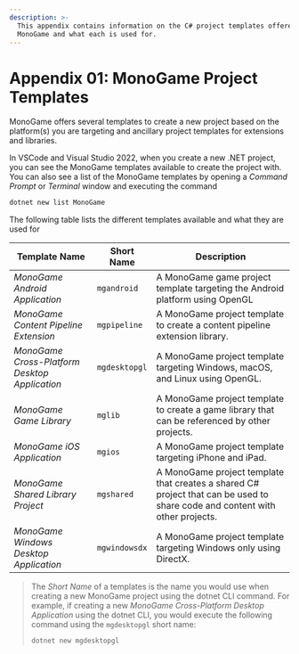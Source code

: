 ```yaml
---
description: >-
  This appendix contains information on the C# project templates offered by
  MonoGame and what each is used for.
---
```


# Appendix 01: MonoGame Project Templates

MonoGame offers several templates to create a new project based on the platform(s) you are targeting and ancillary project templates for extensions and libraries.

In VSCode and Visual Studio 2022, when you create a new .NET project, you can see the MonoGame templates available to create the project with. You can also see a list of the MonoGame templates by opening a _Command Prompt_ or _Terminal_ window and executing the command

```sh
dotnet new list MonoGame
```

The following table lists the different templates available and what they are used for

| Template Name                                 | Short Name    | Description                                                                                                                  |
| --------------------------------------------- | ------------- | ---------------------------------------------------------------------------------------------------------------------------- |
| _MonoGame Android Application_                | `mgandroid`   | A MonoGame game project template targeting the Android platform using OpenGL                                                 |
| _MonoGame Content Pipeline Extension_         | `mgpipeline`  | A MonoGame project template to create a content pipeline extension library.                                                  |
| _MonoGame Cross-Platform Desktop Application_ | `mgdesktopgl` | A MonoGame project template targeting Windows, macOS, and Linux using OpenGL.                                                |
| _MonoGame Game Library_                       | `mglib`       | A MonoGame project template to create a game library that can be referenced by other projects.                               |
| _MonoGame iOS Application_                    | `mgios`       | A MonoGame project template targeting iPhone and iPad.                                                                       |
| _MonoGame Shared Library Project_             | `mgshared`    | A MonoGame project template that creates a shared C# project that can be used to share code and content with other projects. |
| _MonoGame Windows Desktop Application_        | `mgwindowsdx` | A MonoGame project template targeting Windows only using DirectX.                                                            |

> The _Short Name_ of a templates is the name you would use when creating a new MonoGame project using the dotnet CLI command. For example, if creating a new _MonoGame Cross-Platform Desktop Application_ using the dotnet CLI, you would execute the following command using the `mgdesktopgl` short name:
>
> ```sh
> dotnet new mgdesktopgl
> ```
